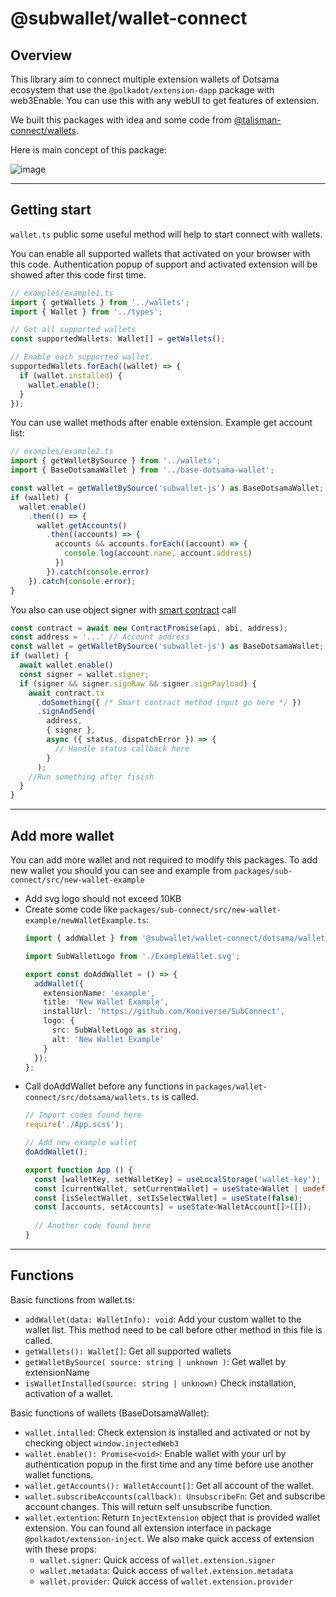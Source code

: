 # @subwallet/wallet-connect

## Overview

This library aim to connect multiple extension wallets of Dotsama ecosystem that use the `@polkadot/extension-dapp`
package with web3Enable. You can use this with any webUI to get features of extension.

We built this packages with idea and some code from [@talisman-connect/wallets](https://github.com/TalismanSociety/talisman-connect/tree/master/libs/wallets).

Here is main concept of this package:

![image](https://user-images.githubusercontent.com/11567273/170807488-fc23c8af-e6fa-4bf5-ba20-3968b9a6b23f.png)

---

## Getting start

`wallet.ts` public some useful method will help to start connect with wallets.

You can enable all supported wallets that activated on your browser with this code. Authentication popup of support and
activated extension will be showed after this code first time.

```typescript
// examples/example1.ts
import { getWallets } from '../wallets';
import { Wallet } from '../types';

// Get all supported wallets
const supportedWallets: Wallet[] = getWallets();

// Enable each supported wallet.
supportedWallets.forEach((wallet) => {
  if (wallet.installed) {
    wallet.enable();
  }
});
```

You can use wallet methods after enable extension. Example get account list:

```typescript
// examples/example2.ts
import { getWalletBySource } from '../wallets';
import { BaseDotsamaWallet } from '../base-dotsama-wallet';

const wallet = getWalletBySource('subwallet-js') as BaseDotsamaWallet;
if (wallet) {
  wallet.enable()
    .then(() => {
      wallet.getAccounts()
        .then((accounts) => {
          accounts && accounts.forEach((account) => {
            console.log(account.name, account.address)
          })
        }).catch(console.error)
    }).catch(console.error);
}
```

You also can use object signer with [smart contract](https://polkadot.js.org/docs/api-contract/start/contract.read/) call

```typescript
const contract = await new ContractPromise(api, abi, address);
const address = '...' // Account address
const wallet = getWalletBySource('subwallet-js') as BaseDotsamaWallet;
if (wallet) {
  await wallet.enable()
  const signer = wallet.signer;
  if (signer && signer.signRaw && signer.signPayload) {
    await contract.tx
      .doSomething({ /* Smart contract method input go here */ })
      .signAndSend(
        address,
        { signer },
        async ({ status, dispatchError }) => {
          // Handle status callback here
        }
      );
    //Run something after fisish
  }
}
```
---

## Add more wallet
You can add more wallet and not required to modify this packages.
To add new wallet you should you can see and example from `packages/sub-connect/src/new-wallet-example`
  - Add svg logo should not exceed 10KB
  - Create some code like `packages/sub-connect/src/new-wallet-example/newWalletExample.ts`:
    ```typescript
    import { addWallet } from '@subwallet/wallet-connect/dotsama/wallets';

    import SubWalletLogo from './ExampleWallet.svg';
    
    export const doAddWallet = () => {
      addWallet({
        extensionName: 'example',
        title: 'New Wallet Example',
        installUrl: 'https://github.com/Koniverse/SubConnect',
        logo: {
          src: SubWalletLogo as string,
          alt: 'New Wallet Example'
        }
      });
    };
    ```
  - Call doAddWallet before any functions in `packages/wallet-connect/src/dotsama/wallets.ts` is called.
    ```typescript
    // Import codes found here
    require('./App.scss');

    // Add new example wallet
    doAddWallet();
    
    export function App () {
      const [walletKey, setWalletKey] = useLocalStorage('wallet-key');
      const [currentWallet, setCurrentWallet] = useState<Wallet | undefined>(getWalletBySource(walletKey));
      const [isSelectWallet, setIsSelectWallet] = useState(false);
      const [accounts, setAccounts] = useState<WalletAccount[]>([]);
      
      // Another code found here
    }
    ```
    
---
## Functions
Basic functions from wallet.ts:
- `addWallet(data: WalletInfo): void`: Add your custom wallet to the wallet list. This method need to be call before other method in this file is called.
- `getWallets(): Wallet[]`: Get all supported wallets
- `getWalletBySource( source: string | unknown )`: Get wallet by extensionName
- `isWalletInstalled(source: string | unknown)` Check installation, activation of a wallet.

Basic functions of wallets (BaseDotsamaWallet):
- `wallet.intalled`: Check extension is installed and activated or not by checking object `window.injectedWeb3`
- `wallet.enable(): Promise<void>`: Enable wallet with your url by authentication popup in the first time and any time before use another wallet functions.
- `wallet.getAccounts(): WalletAccount[]`: Get all account of the wallet.
- `wallet.subscribeAccounts(callback): UnsubscribeFn`: Get and subscribe account changes. This will return self unsubscribe function.
- `wallet.extention`: Return `InjectExtension` object that is provided wallet extension. You can found all extension interface in package `@polkadot/extension-inject`. We also make quick access of extension with these props:
  - `wallet.signer`: Quick access of `wallet.extension.signer`
  - `wallet.metadata`: Quick access of `wallet.extension.metadata`
  - `wallet.provider`: Quick access of `wallet.extension.provider`
